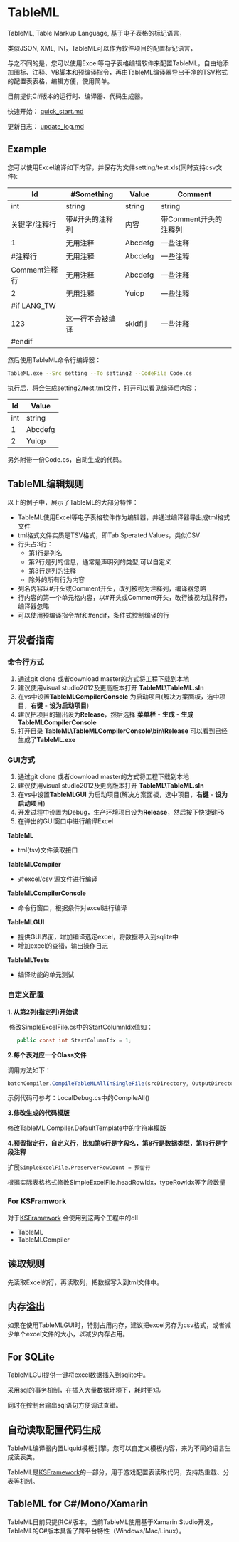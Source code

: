 # TableML

TableML, Table Markup Language, 基于电子表格的标记语言，

类似JSON, XML, INI，TableML可以作为软件项目的配置标记语言，

与之不同的是，您可以使用Excel等电子表格编辑软件来配置TableML，自由地添加图标、注释、VB脚本和预编译指令，再由TableML编译器导出干净的TSV格式的配置表表格，编辑方便，使用简单。

目前提供C#版本的运行时、编译器、代码生成器。

快速开始： [quick_start.md](./quick_start.md) 

更新日志：  [update_log.md](./update_log.md) 

## Example


您可以使用Excel编译如下内容，并保存为文件setting/test.xls(同时支持csv文件):

| Id          | #Something | Value    | Comment        |
| ----------- | ---------- | -------- | -------------- |
| int         | string     | string   | string         |
| 关键字/注释行     | 带#开头的注释列   | 内容       | 带Comment开头的注释列 |
| 1           | 无用注释       | Abcdefg  | 一些注释           |
| #注释行        | 无用注释       | Abcdefg  | 一些注释           |
| Comment注释行  | 无用注释       | Abcdefg  | 一些注释           |
| 2           | 无用注释       | Yuiop    | 一些注释           |
| #if LANG_TW |            |          |                |
| 123         | 这一行不会被编译   | skldfjlj | 一些注释           |
| #endif      |            |          |                |


然后使用TableML命令行编译器：
```bash
TableML.exe --Src setting --To setting2 --CodeFile Code.cs
```

执行后，将会生成setting2/test.tml文件，打开可以看见编译后内容：

| Id   | Value   |
| ---- | ------- |
| int  | string  |
| 1    | Abcdefg |
| 2    | Yuiop   |

另外附带一份Code.cs，自动生成的代码。

## TableML编辑规则

以上的例子中，展示了TableML的大部分特性：

- TableML使用Excel等电子表格软件作为编辑器，并通过编译器导出成tml格式文件
- tml格式文件实质是TSV格式，即Tab Sperated Values，类似CSV
- 行头占3行：
    - 第1行是列名
    - 第2行是列的信息，通常是声明列的类型,可以自定义
    - 第3行是列的注释
    - 除外的所有行为内容
- 列名内容以#开头或Comment开头，改列被视为注释列，编译器忽略
- 行内容的第一个单元格内容，以#开头或Comment开头，改行被视为注释行，编译器忽略
- 可以使用预编译指令#if和#endif，条件式控制编译的行

## 开发者指南

### 命令行方式

1. 通过git clone 或者download master的方式将工程下载到本地
2. 建议使用visual studio2012及更高版本打开 **TableML\TableML.sln**
3. 在vs中设置**TableMLCompilerConsole** 为启动项目(解决方案面板，选中项目，**右键** - **设为启动项目**)
4. 建议把项目的输出设为**Release**，然后选择 **菜单栏** - **生成** - **生成TableMLCompilerConsole** 
5. 打开目录 **TableML\TableMLCompilerConsole\bin\Release** 可以看到已经生成了**TableML.exe**

### GUI方式

1. 通过git clone 或者download master的方式将工程下载到本地
2. 建议使用visual studio2012及更高版本打开 **TableML\TableML.sln**
3. 在vs中设置**TableMLGUI** 为启动项目(解决方案面板，选中项目，**右键** - **设为启动项目**)
4. 开发过程中设置为Debug，生产环境项目设为**Release**，然后按下快捷键F5
5. 在弹出的GUI窗口中进行编译Excel

**TableML**

- tml(tsv)文件读取接口

**TableMLCompiler**

- 对excel/csv 源文件进行编译

**TableMLCompilerConsole**

- 命令行窗口，根据条件对excel进行编译

**TableMLGUI**

- 提供GUI界面，增加编译选定excel，将数据导入到sqlite中
- 增加excel的查错，输出操作日志

**TableMLTests**

- 编译功能的单元测试

### 自定义配置

**1. 从第2列(指定列)开始读**

​	修改SimpleExcelFile.cs中的StartColumnIdx值如：

```c#
   public const int StartColumnIdx = 1;
```



**2.每个表对应一个Class文件**

调用方法如下：

```c#
batchCompiler.CompileTableMLAllInSingleFile(srcDirectory, OutputDirectory, CodeFilePath,           templateString, "AppSettings", ".tml", null, true);
```

示例代码可参考：LocalDebug.cs中的CompileAll()



**3.修改生成的代码模版**

修改TableML.Compiler.DefaultTemplate中的字符串模版



**4.预留指定行，自定义行，比如第6行是字段名，第8行是数据类型，第15行是字段注释**

扩展`SimpleExcelFile.PreserverRowCount = 预留行`

根据实际表格格式修改SimpleExcelFile.headRowIdx，typeRowIdx等字段数量



### For KSFramwork

对于[KSFramework](https://github.com/mr-kelly/KSFramework) 会使用到这两个工程中的dll

- TableML
- TableMLCompiler



## 读取规则

先读取Excel的行，再读取列，把数据写入到tml文件中。

## 内存溢出

如果在使用TableMLGUI时，特别占用内存，建议把excel另存为csv格式，或者减少单个excel文件的大小，以减少内存占用。

## For SQLite

TableMLGUI提供一键将excel数据插入到sqlite中。

采用sql的事务机制，在插入大量数据环境下，耗时更短。

同时在控制台输出sql语句方便调试查错。



## 自动读取配置代码生成

TableML编译器内置Liquid模板引擎。您可以自定义模板内容，来为不同的语言生成读表类。

TableML是[KSFramework](https://github.com/mr-kelly/KSFramework)的一部分，用于游戏配置表读取代码，支持热重载、分表等机制。

## TableML for C#/Mono/Xamarin

TableML目前只提供C#版本。当前TableML使用基于Xamarin Studio开发，TableML的C#版本具备了跨平台特性（Windows/Mac/Linux）。
